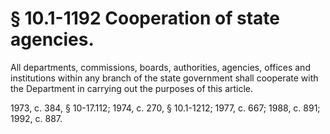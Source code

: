 # § 10.1-1192 Cooperation of state agencies.

<p>All departments, commissions, boards, authorities, agencies, offices and institutions within any branch of the state government shall cooperate with the Department in carrying out the purposes of this article.</p><p>1973, c. 384, § 10-17.112; 1974, c. 270, § 10.1-1212; 1977, c. 667; 1988, c. 891; 1992, c. 887.</p>